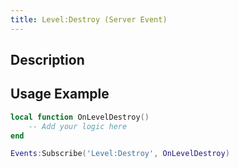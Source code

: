 ```yaml
---
title: Level:Destroy (Server Event)
---
```

## Description

## Usage Example

``` lua
local function OnLevelDestroy()
    -- Add your logic here
end

Events:Subscribe('Level:Destroy', OnLevelDestroy)
```
